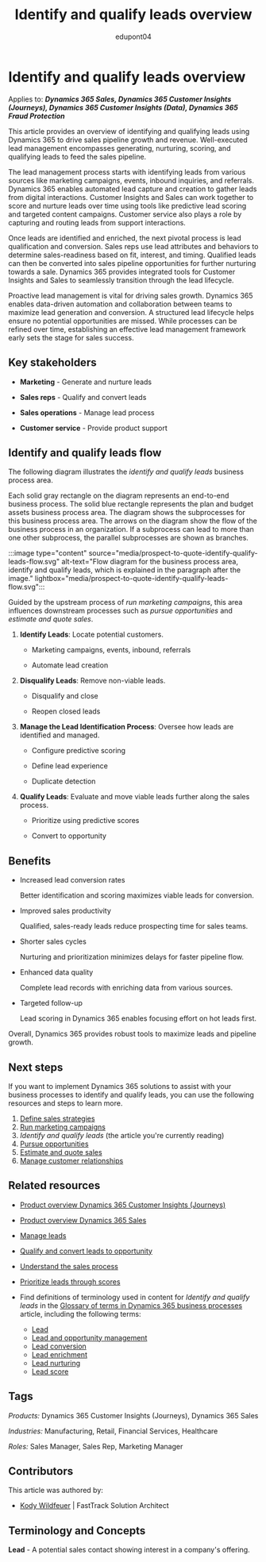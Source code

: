 ﻿---
title: Identify and qualify leads overview
description: Learn how you can use Dynamics 365 products to support the organization's business processes to identify and qualify leads.
ms.date: 10/31/2023
ms.topic: conceptual
author: edupont04
ms.author: kowildfe
---

# Identify and qualify leads overview

Applies to: ***Dynamics 365 Sales, Dynamics 365 Customer Insights (Journeys), Dynamics 365 Customer Insights (Data), Dynamics 365 Fraud Protection***

This article provides an overview of identifying and qualifying leads using Dynamics 365 to drive sales pipeline growth and revenue. Well-executed lead management encompasses generating, nurturing, scoring, and qualifying leads to feed the sales pipeline.

The lead management process starts with identifying leads from various sources like marketing campaigns, events, inbound inquiries, and referrals. Dynamics 365 enables automated lead capture and creation to gather leads from digital interactions. Customer Insights and Sales can work together to score and nurture leads over time using tools like predictive lead scoring and targeted content campaigns. Customer service also plays a role by capturing and routing leads from support interactions.

Once leads are identified and enriched, the next pivotal process is lead qualification and conversion. Sales reps use lead attributes and behaviors to determine sales-readiness based on fit, interest, and timing. Qualified leads can then be converted into sales pipeline opportunities for further nurturing towards a sale. Dynamics 365 provides integrated tools for Customer Insights and Sales to seamlessly transition through the lead lifecycle.

Proactive lead management is vital for driving sales growth. Dynamics 365 enables data-driven automation and collaboration between teams to maximize lead generation and conversion. A structured lead lifecycle helps ensure no potential opportunities are missed. While processes can be refined over time, establishing an effective lead management framework early sets the stage for sales success.

## Key stakeholders

- **Marketing** - Generate and nurture leads

- **Sales reps** - Qualify and convert leads

- **Sales operations** - Manage lead process

- **Customer service** - Provide product support

## Identify and qualify leads flow 

The following diagram illustrates the *identify and qualify leads* business process area.

Each solid gray rectangle on the diagram represents an end-to-end business process. The solid blue rectangle represents the plan and budget assets business process area. The diagram shows the subprocesses for this business process area. The arrows on the diagram show the flow of the business process in an organization. If a subprocess can lead to more than one other subprocess, the parallel subprocesses are shown as branches.

:::image type="content" source="media/prospect-to-quote-identify-qualify-leads-flow.svg" alt-text="Flow diagram for the business process area, identify and qualify leads, which is explained in the paragraph after the image." lightbox="media/prospect-to-quote-identify-qualify-leads-flow.svg":::

Guided by the upstream process of *run marketing campaigns*, this area influences downstream processes such as *pursue opportunities* and *estimate and quote sales*.

1. **Identify Leads**: Locate potential customers.

    - Marketing campaigns, events, inbound, referrals

    - Automate lead creation

2. **Disqualify Leads**: Remove non-viable leads.

    - Disqualify and close

    - Reopen closed leads

3. **Manage the Lead Identification Process**: Oversee how leads are identified and managed.

    - Configure predictive scoring

    - Define lead experience

    - Duplicate detection

4. **Qualify Leads**: Evaluate and move viable leads further along the sales process.

    - Prioritize using predictive scores

    - Convert to opportunity

## Benefits 

- Increased lead conversion rates

  Better identification and scoring maximizes viable leads for conversion.

- Improved sales productivity

  Qualified, sales-ready leads reduce prospecting time for sales teams.

- Shorter sales cycles

  Nurturing and prioritization minimizes delays for faster pipeline flow.

- Enhanced data quality

  Complete lead records with enriching data from various sources.

- Targeted follow-up

  Lead scoring in Dynamics 365 enables focusing effort on hot leads first.

Overall, Dynamics 365 provides robust tools to maximize leads and pipeline growth.

## Next steps 

If you want to implement Dynamics 365 solutions to assist with your business processes to identify and qualify leads, you can use the following resources and steps to learn more.  

1. [Define sales strategies](prospect-to-quote-define-sales-strategy-overview.md)  
2. [Run marketing campaigns](prospect-to-quote-run-marketing-campaigns-overview.md)  
3. *Identify and qualify leads*  (the article you're currently reading)     
4. [Pursue opportunities](prospect-to-quote-pursue-opportunities-overview.md)  
5. [Estimate and quote sales](prospect-to-quote-estimate-quote-sales-overview.md)  
6. [Manage customer relationships](prospect-to-quote-manage-customer-relationships.md)  

## Related resources

- [Product overview Dynamics 365 Customer Insights (Journeys)](https://dynamics.microsoft.com/marketing)  
- [Product overview Dynamics 365 Sales](https://dynamics.microsoft.com/sales)  
- [Manage leads](/dynamics365/sales/lead-management-overview)  
- [Qualify and convert leads to opportunity](/dynamics365/sales/qualify-lead-convert-opportunity-sales)  
- [Understand the sales process](/dynamics365/marketing/nurture-sales-from-lead-order-sales)  
- [Prioritize leads through scores](/dynamics365/sales/work-predictive-lead-scoring)  

- Find definitions of terminology used in content for *Identify and qualify leads* in the [Glossary of terms in Dynamics 365 business processes](glossary.md) article, including the following terms:

  - [Lead](glossary.md#lead)  
  - [Lead and opportunity management](glossary.md#lead-and-opportunity-management)  
  - [Lead conversion](glossary.md#lead-conversion)  
  - [Lead enrichment](glossary.md#lead-enrichment)  
  - [Lead nurturing](glossary.md#lead-nurturing)  
  - [Lead score](glossary.md#lead-score)  

## Tags

*Products:* Dynamics 365 Customer Insights (Journeys), Dynamics 365 Sales

*Industries:* Manufacturing, Retail, Financial Services, Healthcare

*Roles:* Sales Manager, Sales Rep, Marketing Manager

## Contributors

This article was authored by:

- [Kody Wildfeuer]( https://www.linkedin.com/in/kody-wildfeuer/) \| FastTrack Solution Architect

## Terminology and Concepts

**Lead** - A potential sales contact showing interest in a company's offering.




